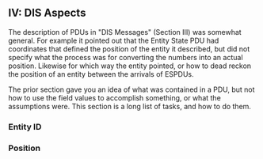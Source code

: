 ## IV: DIS Aspects

The description of PDUs in "DIS Messages" (Section III) was somewhat general.  For example it pointed out that the Entity State PDU had coordinates that defined the position of the entity it described, but did not specify what the process was for converting the numbers into an actual position. Likewise for which way the entity pointed, or how to dead reckon the position of an entity between the arrivals of ESPDUs.

The prior section gave you an idea of what was contained in a PDU, but not how to use the field values to accomplish something, or what the assumptions were. This section is a long list of tasks, and how to do them.

### Entity ID
### Position

